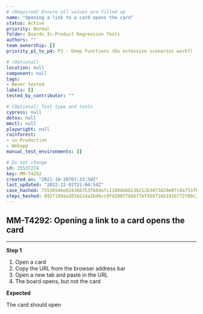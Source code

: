 ```yaml
---
# (Required) Ensure all values are filled up
name: "Opening a link to a card opens the card"
status: Active
priority: Normal
folder: Boards In-Product Regression Tests
authors: ""
team_ownership: []
priority_p1_to_p4: P3 - Deep Functions (Do extensive scenarios work?)

# (Optional)
location: null
component: null
tags:
- Never tested
labels: []
tested_by_contributor: ""

# (Optional) Test type and tools
cypress: null
detox: null
mmctl: null
playwright: null
rainforest:
- in Production
- Webapp
manual_test_environments: []

# Do not change
id: 15537274
key: MM-T4292
created_on: "2021-10-20T07:33:50Z"
last_updated: "2022-12-01T21:04:54Z"
case_hashed: 7553654ee824366753f684afc1160deb8236212b3473d29e07c0a753fbeb11f6edfe42e56210935b6a71c6c306ceeb6a
steps_hashed: 092f19daa203e514a2bd6cc9fd280776b6f7bf459716b191b772f00c36dae7b3933ec7df6cdfb46aa65d2d42b9547755
---
```


<!-- (Auto-generated) Based on frontmatter's "key" and "name" -->

## MM-T4292: Opening a link to a card opens the card

---

**Step 1**

1. Open a card
2. Copy the URL from the browser address bar
3. Open a new tab and paste in the URL
4. The board opens, but not the card

**Expected**

The card should open
